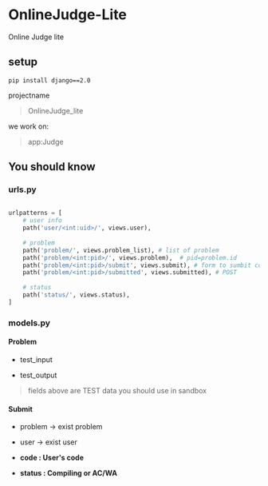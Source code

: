# OnlineJudge-Lite
Online Judge lite

## setup

`pip install django==2.0`

projectname

> OnlineJudge_lite

we work on:

> app:Judge

## You should know

### urls.py
```python

urlpatterns = [
    # user info
    path('user/<int:uid>/', views.user),  
    
    # problem
    path('problem/', views.problem_list), # list of problem
    path('problem/<int:pid>/', views.problem),  # pid=problem.id
    path('problem/<int:pid>/submit', views.submit), # form to sumbit codes
    path('problem/<int:pid>/submitted', views.submitted), # POST
    
    # status
    path('status/', views.status),
]

```
### models.py

#### Problem
- test_input

- test_output

> fields above are TEST data you should use in sandbox


#### Submit
- problem -> exist problem
- user -> exist user

- **code : User's code**
- **status : Compiling or AC/WA**
